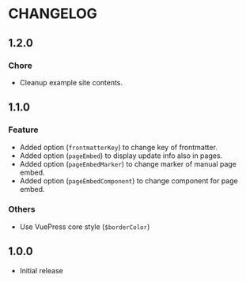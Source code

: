 # CHANGELOG


## 1.2.0

### Chore

- Cleanup example site contents.


## 1.1.0

### Feature

- Added option (`frontmatterKey`) to change key of frontmatter.
- Added option (`pageEmbed`) to display update info also in pages.
- Added option (`pageEmbedMarker`) to change marker of manual page embed.
- Added option (`pageEmbedComponent`) to change component for page embed.

### Others

- Use VuePress core style (`$borderColor`)


## 1.0.0

- Initial release
